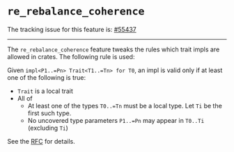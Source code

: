 # `re_rebalance_coherence`

The tracking issue for this feature is: [#55437]

[#55437]: https://github.com/rust-lang/rust/issues/55437

------------------------

The `re_rebalance_coherence` feature tweaks the rules which trait
impls are allowed in crates.
The following rule is used:

Given `impl<P1..=Pn> Trait<T1..=Tn> for T0`, an impl is valid only if at
least one of the following is true:
- `Trait` is a local trait
- All of
  - At least one of the types `T0..=Tn` must be a local type. Let `Ti` be the
    first such type.
  - No uncovered type parameters `P1..=Pn` may appear in `T0..Ti` (excluding
    `Ti`)


See the [RFC](https://github.com/rust-lang/rfcs/blob/master/text/2451-re-rebalancing-coherence.md) for details.
